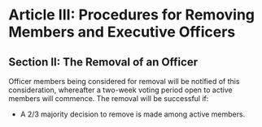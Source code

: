 # Article III: Procedures for Removing Members and Executive Officers

## Section II: The Removal of an Officer

Officer members being considered for removal will be notified of this consideration,
whereafter a two-week voting period open to active members will commence.
The removal will be successful if:

- A 2/3 majority decision to remove is made among active members.
